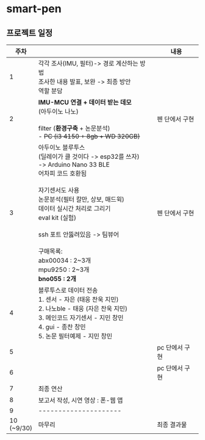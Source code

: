 # smart-pen

## 프로젝트 일정

주차||내용
---|---|---
1|각각 조사(IMU, 필터)-> 경로 계산하는 방법<br>조사한 내용 발표, 보완 -> 최종 방안<br>역할 분담|
2|**IMU-MCU 연결 + 데이터 받는 데모**<br>(아두이노 나노)<br><br>filter (**환경구축** + 논문분석)<br>- ~~PC (i3 4150 + 8gb + WD 320GB)~~|펜 단에서 구현
3|아두이노 블루투스<br>(딜레이가 클 것이다 -> esp32를 쓰자)<br>-> Arduino Nano 33 BLE<br>어차피 코드 호환됨<br><br>자기센서도 사용<br>논문분석(필터 칼만, 상보, 매드윅)<br>데이터 실시간 처리로 그리기<br>eval kit (실험)<br><br>ssh 포트 안뚫려있음 -> 팀뷰어<br><br>구매목록:<br>abx00034 : 2\~3개<br>mpu9250 : 2\~3개<br>**bno055 : 2개**<br>|펜 단에서 구현
4|블루투스로 데이터 전송<br>1. 센서 - 자은 (태웅 찬욱 지민)<br>2. 나노ble - 태웅 (자은 찬욱 지민)<br>3. 메인코드 자기센서 - 지민 창민<br>4. gui - 종찬 창민<br>5. 논문 필터예제 - 지민 창민|
5||pc 단에서 구현
6||pc 단에서 구현
7|최종 연산|
8|보고서 작성, 시연 영상 : 폰-웹 앱|
9|---------------------|
10<br>(~9/30)|마무리|최종 결과물
